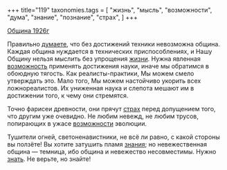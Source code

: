 +++
title="119"
taxonomies.tags = [
 "жизнь",
 "мысль",
 "возможности",
 "дума",
 "знание",
 "познание",
 "страх",
]
+++

[Община 1926г](/agni/1926)

Правильно [думаете](/tags/дума), что без достижений техники невозможна община. Каждая община нуждается в технических приспособлениях, и Нашу Общину нельзя мыслить без упрощения [жизни](/tags/жизнь). Нужна явленная [возможность](/tags/[возможности](/tags/возможности)) применять достижения науки, иначе мы обратимся в обоюдную тягость. Как реалисты-практики, Мы можем смело утверждать это. Мало того, Мы можем настойчиво укорить всех ложнореалистов. Их униженная наука и слепота мешают им в достижении того, к чему они стремятся.   

Точно фарисеи древности, они прячут [страх](/tags/страх) перед допущением того, что другим уже очевидно. Не любим невежд, не любим трусов, попирающих в ужасе [возможности](/tags/возможности) эволюции.   

Тушители огней, светоненавистники, не всё ли равно, с какой стороны вы ползёте! Вы хотите затушить пламя [знания](/tags/знание); но невежественная община — темница, ибо община и невежество несовместимы. Нужно [знать](/tags/познание). Не верьте, но знайте!   

